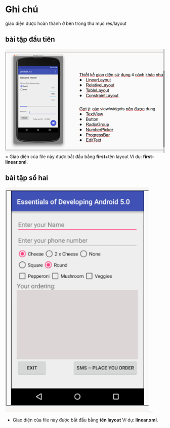 # Ghi chú
giao diện được hoàn thành ở bên trong thư mục res/layout
## bài tập đầu tiên 
![Alt text](/week3/bai1.png "Optional Title")
= Giao diện của file này được bắt đầu bằng **first**+tên layout Ví dụ: **first-linear.xml**.
## bài tập số hai
![Alt text](/week3/bai2.png "Optional Title")__

- Giao diện của file này được bắt đầu bằng **tên layout** Ví dụ: **linear.xml**.

